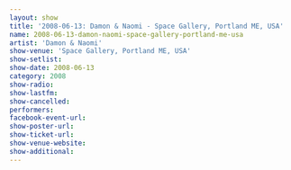 ```yaml
---
layout: show
title: '2008-06-13: Damon & Naomi - Space Gallery, Portland ME, USA'
name: 2008-06-13-damon-naomi-space-gallery-portland-me-usa
artist: 'Damon & Naomi'
show-venue: 'Space Gallery, Portland ME, USA'
show-setlist: 
show-date: 2008-06-13
category: 2008
show-radio: 
show-lastfm: 
show-cancelled: 
performers: 
facebook-event-url: 
show-poster-url: 
show-ticket-url: 
show-venue-website: 
show-additional: 
---
```


